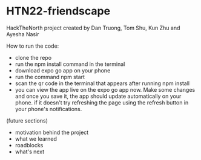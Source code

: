 # HTN22-friendscape

HackTheNorth project created by Dan Truong, Tom Shu, Kun Zhu and Ayesha Nasir

How to run the code: 
- clone the repo 
- run the npm install command in the terminal
- download expo go app on your phone
- run the command npm start
- scan the qr code in the terminal that appears after running npm install 
- you can view the app live on the expo go app now. Make some changes and once you save it, the app should update automatically on your phone. if it doesn't try refreshing the page using the refresh button in your phone's notifications. 


(future sections)


- motivation behind the project
- what we learned
- roadblocks
- what's next
